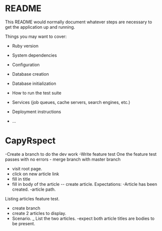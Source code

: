 # README

This README would normally document whatever steps are necessary to get the
application up and running.

Things you may want to cover:

* Ruby version

* System dependencies

* Configuration

* Database creation

* Database initialization

* How to run the test suite

* Services (job queues, cache servers, search engines, etc.)

* Deployment instructions

* ...
# CapyRspect
-Create a branch to do the dev work
-Write feature test
One the feature test passes with no errors - merge branch with master branch

- visit root page. 
- click on new article link
- fill in title
- fill in body of the article
-- create article. 
Expectations:
-Article has been created. 
-article path. 

Listing articles feature test. 
- create branch
- create 2 articles to display. 
- Scenario. 
_ List the two articles. 
-expect both article titles are bodies to be present. 

